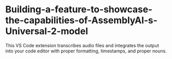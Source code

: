 # Building-a-feature-to-showcase-the-capabilities-of-AssemblyAI-s-Universal-2-model
This VS Code extension transcribes audio files and integrates the output into your code editor with proper formatting, timestamps, and proper nouns. 
